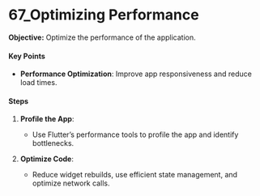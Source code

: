 # 67_Optimizing Performance

**Objective:** Optimize the performance of the application.

#### Key Points

- **Performance Optimization**: Improve app responsiveness and reduce load times.

#### Steps

1. **Profile the App**:
   - Use Flutter’s performance tools to profile the app and identify bottlenecks.

2. **Optimize Code**:
   - Reduce widget rebuilds, use efficient state management, and optimize network calls.
